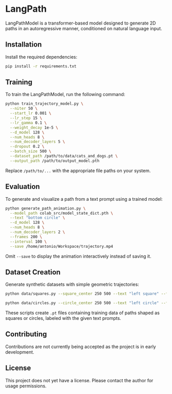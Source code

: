 # LangPath

LangPathModel is a transformer-based model designed to generate 2D paths in an autoregressive manner, conditioned on natural language input.

## Installation

Install the required dependencies:

```bash
pip install -r requirements.txt
```

## Training

To train the LangPathModel, run the following command:

```bash
python train_trajectory_model.py \
  --niter 50 \
  --start_lr 0.001 \
  --lr_step 15 \
  --lr_gamma 0.1 \
  --weight_decay 1e-5 \
  --d_model 128 \
  --num_heads 8 \
  --num_decoder_layers 5 \
  --dropout 0.2 \
  --batch_size 500 \
  --dataset_path /path/to/data/cats_and_dogs.pt \
  --output_path /path/to/output_model.pth
```

Replace `/path/to/...` with the appropriate file paths on your system.

## Evaluation

To generate and visualize a path from a text prompt using a trained model:

```bash
python generate_path_animation.py \
  --model_path colab_src/model_state_dict.pth \
  --text "bottom circle" \
  --d_model 128 \
  --num_heads 8 \
  --num_decoder_layers 2 \
  --frames 200 \
  --interval 100 \
  --save /home/antonio/Workspace/trajectory.mp4
```

Omit `--save` to display the animation interactively instead of saving it.

## Dataset Creation

Generate synthetic datasets with simple geometric trajectories:

```bash
python data/squares.py --square_center 250 500 --text "left square" --filename "left_square.pt" --num_origins 5000

python data/circles.py --circle_center 250 500 --text "left circle" --filename "left_circle.pt" --num_origins 5000
```

These scripts create `.pt` files containing training data of paths shaped as squares or circles, labeled with the given text prompts.

## Contributing

Contributions are not currently being accepted as the project is in early development.

## License

This project does not yet have a license. Please contact the author for usage permissions.

